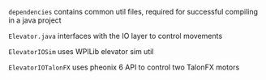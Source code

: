 ```dependencies``` contains common util files, required for successful compiling in a java project

```Elevator.java``` interfaces with the IO layer to control movements

```ElevatorIOSim``` uses WPILib elevator sim util

```ElevatorIOTalonFX``` uses pheonix 6 API to control two TalonFX motors
